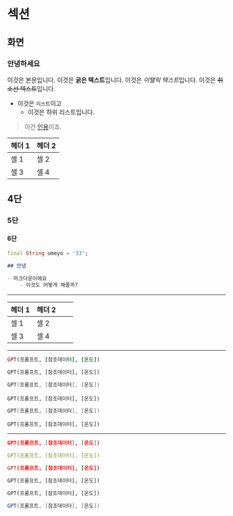 # 섹션

## 화면

### 안녕하세요

이것은 본문입니다. 이것은 **굵은 텍스트**입니다. 이것은 *이탤릭 텍스트*입니다. 이것은 ~~취소선 텍스트~~입니다.

- 이것은 `리스트`이고
	- 이것은 하위 리스트입니다.

> 이건 [인용](https://google.com)이죠.

| 헤더 1 | 헤더 2 |
|--------|--------|
| 셀 1   | 셀 2   |
| 셀 3   | 셀 4   |

## 4단

### 5단

#### 6단

``` dart
final String umeyo = '33';
```

```markdown
## 안녕

- 마크다운이에요
	- 이것도 어떻게 해줄까?
```

---

| 헤더 1 | 헤더 2 |     |     |
| ------ | ------ | --- | --- |
| 셀 1   | 셀 2   |     |     |
| 셀 3   | 셀 4   |     |     |

---

```ruby
GPT(프롬프트, [참조데이터], [온도])
```

```perl
GPT(프롬프트, [참조데이터], [온도])
```

```pov
GPT(프롬프트, [참조데이터], [온도])
```

```rconsole
GPT(프롬프트, [참조데이터], [온도])
```

```objectivec
GPT(프롬프트, [참조데이터], [온도])
```

```ooc
GPT(프롬프트, [참조데이터], [온도])
```

---

```json
GPT(프롬프트, [참조데이터], [온도])
```

```yaml
GPT(프롬프트, [참조데이터], [온도])
```

```TOML
GPT(프롬프트, [참조데이터], [온도])
```

```xml
GPT(프롬프트, [참조데이터], [온도])
```

```sql
GPT(프롬프트, [참조데이터], [온도])
```

```scala
GPT(프롬프트, [참조데이터], [온도])
```